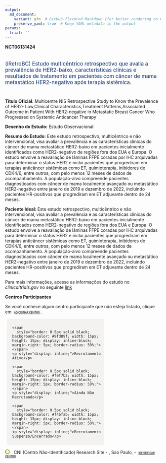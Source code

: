 ```yaml
---
output: 
  md_document:
    variant: gfm  # GitHub-flavored Markdown (for better rendering on GitHub)
    preserve_yaml: true  # Keep YAML metadata in the output
params:
  trial: ''
---
```


**NCT06131424**

<div style="padding: 5px 5px 5px 0px; font-size: 1.20em; font-weight: 500; color: #2E4A7F; text-align: left; margin-bottom: 20px">

(iRetroBC) Estudo multicêntrico retrospectivo que avalia a prevalência
de HER2-baixo, características clínicas e resultados de tratamento em
pacientes com câncer de mama metastático HER2-negativo após terapia
sistêmica.

</div>

**Título Oficial:** Multicentre NIS Retrospective Study to Know the
Prevalence of HER2- Low,Clinical Characteristics,Treatment
Patterns,Associated Outcome in Patient With HER2-negative in Metastatic
Breast Cancer Who Progressed on Systemic Anticancer Therapy

**Desenho do Estudo:** Estudo Observacional

**Resumo do Estudo:** Este estudo retrospectivo, multicêntrico e não
intervencional, visa avaliar a prevalência e as características clínicas
do câncer de mama metastático HER2-baixo em pacientes inicialmente
identificados como HER2-negativo de regiões fora dos EUA e Europa. O
estudo envolve a reavaliação de lâminas FFPE coradas por IHC arquivadas
para determinar o status HER2 e inclui pacientes que progrediram em
terapias anticâncer sistêmicas como ET, quimioterapia, inibidores de
CDK4/6, entre outros, com pelo menos 12 meses de dados de
acompanhamento. A população-alvo compreende pacientes diagnosticados com
câncer de mama localmente avançado ou metastático HER2-negativo entre
janeiro de 2019 e dezembro de 2022, incluindo pacientes HR-positivos que
progrediram em ET adjuvante dentro de 24 meses.

**Paciente Ideal:** Este estudo retrospectivo, multicêntrico e não
intervencional, visa avaliar a prevalência e as características clínicas
do câncer de mama metastático HER2-baixo em pacientes inicialmente
identificados como HER2-negativo de regiões fora dos EUA e Europa. O
estudo envolve a reavaliação de lâminas FFPE coradas por IHC arquivadas
para determinar o status HER2 e inclui pacientes que progrediram em
terapias anticâncer sistêmicas como ET, quimioterapia, inibidores de
CDK4/6, entre outros, com pelo menos 12 meses de dados de
acompanhamento. A população-alvo compreende pacientes diagnosticados com
câncer de mama localmente avançado ou metastático HER2-negativo entre
janeiro de 2019 e dezembro de 2022, incluindo pacientes HR-positivos que
progrediram em ET adjuvante dentro de 24 meses.

Para mais informações, acesse as informações do estudo no
*clinicaltrials.gov* no seguinte
[link](https://clinicaltrials.gov/ct2/show/NCT06131424)

**Centros Participantes**

Se você conhece algum centro participante que não esteja listado, clique
em
<span style="color: #2E4A7F; margin-left: 2px; padding: 2px; background-color: #f3f2f1; border-radius: 8px; font-weight: 500; font-size: 0.6em">[ADICIONAR
CENTRO](https://flazar.shinyapps.io/formsapp?study_nct_id=NCT06131424&location_id=N%2FA&location_full_name=N%2FA&form_type=Adicionar%20Centro%7D)</span>.

<div style="margin-bottom: 8px; margin-left: 5px; padding: 8px; max-width: 300px; background-color: #f3f2f1; border-radius: 8px;">

<div style="margin-left: 10px;">

    <span 
      style="border: 0.5px solid black; background-color: #9fd89f; width: 15px; height: 15px; display: inline-block; margin-right: 5px; border-radius: 50%;"></span>
    <p style="display: inline;">Recrutamento Ativo</p>

</div>

<div style="margin-left: 10px;">

    <span 
      style="border: 0.5px solid black; background-color: #fef7b2; width: 15px; height: 15px; display: inline-block; margin-right: 5px; border-radius: 50%;"></span>
    <p style="display: inline;">Ainda Não Recrutando</p>

</div>

<div style="margin-left: 10px;">

    <span 
      style="border: 0.5px solid black; background-color: #f4bfab; width: 15px; height: 15px; display: inline-block; margin-right: 5px; border-radius: 50%;"></span>
    <p style="display: inline;">Recrutamento Suspenso/Encerrado</p>

</div>

</div>

<span style="border: 0.5px solid black; display: inline-block; width: 12px; height: 12px; border-radius: 50%; margin-right: 10px; padding-bottom: 0px; background-color: #fef7b2;"></span>
CNI (Centro Não-Identificado) Research Site - , Sao Paulo, -
<span style="color: #2E4A7F; margin-left: 2px; padding: 2px; background-color: #f3f2f1; border-radius: 8px; font-weight: 500; font-size: 0.6em">[IDENTIFICAR
CENTRO](https://flazar.shinyapps.io/formsapp?study_nct_id=NCT06131424&location_id=RESEARCHSITESAOPAULOBRAZIL&location_full_name=%28Centro%20N%C3%A3o-Identificado%29%2C%20Research%20Site%20%20-%20%2C%20Sao%20Paulo%2C%20%20-%20&form_type=Identificar%20Centro)</span>
